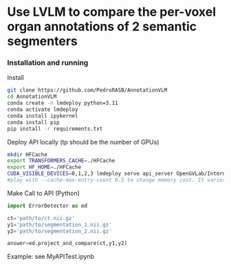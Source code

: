 # Use LVLM to compare the per-voxel organ annotations of 2 semantic segmenters

### Installation and running

Install
```bash
git clone https://github.com/PedroRASB/AnnotationVLM
cd AnnotationVLM
conda create -n lmdeploy python=3.11
conda activate lmdeploy
conda install ipykernel
conda install pip
pip install -r requirements.txt
```

Deploy API locally (tp should be the number of GPUs)
```bash
mkdir HFCache
export TRANSFORMERS_CACHE=./HFCache
export HF_HOME=./HFCache
CUDA_VISIBLE_DEVICES=0,1,2,3 lmdeploy serve api_server OpenGVLab/InternVL2-40B-AWQ --backend turbomind --server-port 23333 --model-format awq --tp 4 --session-len 8192
#play with --cache-max-entry-count 0.5 to change memory cost. It varies between 0 and 1, and higher numbers increase memory consumption. Default: 0.8.
```

Make Call to API (Python)
```python
import ErrorDetector as ed

ct='path/to/ct.nii.gz'
y1='path/to/segmentation_1.nii.gz'
y2='path/to/segmentation_2.nii.gz'

answer=ed.project_and_compare(ct,y1,y2)
```
Example: see MyAPITest.ipynb

